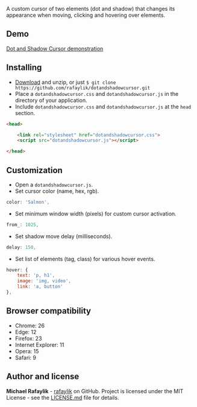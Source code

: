 A custom cursor of two elements (dot and shadow) that changes its appearance when moving, clicking and hovering over elements.

## Demo

[Dot and Shadow Cursor demonstration](https://rafaylik.github.io/cursor/)

## Installing

- [Download](https://github.com/rafaylik/cursor/archive/master.zip) and unzip, or just `$ git clone https://github.com/rafaylik/dotandshadowcursor.git`
- Place a `dotandshadowcursor.css` and `dotandshadowcursor.js` in the directory of your application.
- Include `dotandshadowcursor.css` and `dotandshadowcursor.js` at the `head` section.
``` html
<head>

    <link rel="stylesheet" href="dotandshadowcursor.css">
    <script src="dotandshadowcursor.js"></script>

</head>
```

## Customization

- Open a `dotandshadowcursor.js`.
- Set cursor color (name, hex, rgb).
``` js
color: 'Salmon',
```
- Set minimum window width (pixels) for custom cursor activation.
``` js
from_: 1025,
```
- Set shadow move delay (milliseconds).
``` js
delay: 150,
```
- Set list of elements (tag, class) for various hover events.
``` js
hover: {
    text: 'p, h1',
    image: 'img, video',
    link: 'a, button'
},
```

## Browser compatibility

- Chrome: 26
- Edge: 12
- Firefox: 23
- Internet Explorer: 11
- Opera: 15
- Safari: 9

## Author and license

**Michael Rafaylik** - [rafaylik](https://github.com/rafaylik) on GitHub. Project is licensed under the MIT License - see the [LICENSE.md](./LICENSE) file for details.
